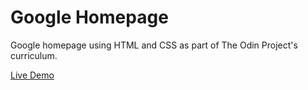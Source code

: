 # Google Homepage

Google homepage using HTML and CSS as part of The Odin Project's curriculum.

[Live Demo](https://art0254.github.io/top-google-homepage/)
